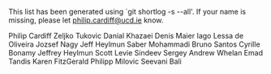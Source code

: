 This list has been generated using `git shortlog -s --all'.
If your name is missing, please let philip.cardiff@ucd.ie know.

Philip Cardiff
Zeljko Tukovic
Danial Khazaei
Denis Maier
Iago Lessa de Oliveira
Jozsef Nagy
Jeff Heylmun
Saber Mohammadi
Bruno Santos
Cyrille Bonamy
Jeffrey Heylmun
Scott Levie
Sindeev Sergey
Andrew Whelan
Emad Tandis
Karen FitzGerald
Philipp Milovic
Seevani Bali